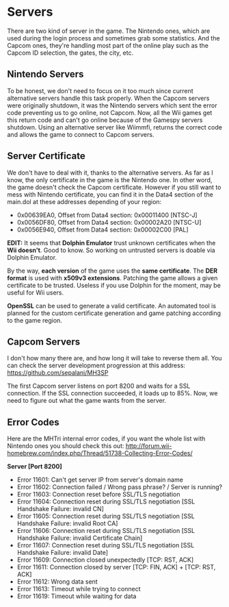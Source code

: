 # Servers
There are two kind of server in the game. The Nintendo ones, which are used during the login process and sometimes grab some statistics. And the Capcom ones, they're handling most part of the online play such as the Capcom ID selection, the gates, the city, etc.



Nintendo Servers
----------------
To be honest, we don't need to focus on it too much since current alternative servers handle this task properly. When the Capcom servers were originally shutdown, it was the Nintendo servers which sent the error code preventing us to go online, not Capcom. Now, all the Wii games get this return code and can't go online because of the Gamespy servers shutdown. Using an alternative server like Wiimmfi, returns the correct code and allows the game to connect to Capcom servers.



Server Certificate
------------------
We don't have to deal with it, thanks to the alternative servers. As far as I know, the only certificate in the game is the Nintendo one. In other word, the game doesn't check the Capcom certificate. However if you still want to mess with Nintendo certificate, you can find it in the Data4 section of the main.dol at these addresses depending of your region:
 * 0x00639EA0, Offset from Data4 section: 0x00011400 [NTSC-J]
 * 0x0056DF80, Offset from Data4 section: 0x00002A20 [NTSC-U]
 * 0x0056E940, Offset from Data4 section: 0x00002C00 [PAL]

**EDIT:** It seems that **Dolphin Emulator** trust unknown certificates when the **Wii doesn't**. Good to know. So working on untrusted servers is doable via Dolphin Emulator.

By the way, **each version** of the game uses the **same certificate**. The **DER format** is used with **x509v3 extensions**. Patching the game allows a given certificate to be trusted. Useless if you use Dolphin for the moment, may be useful for Wii users.

**OpenSSL** can be used to generate a valid certificate. An automated tool is planned for the custom certificate generation and game patching according to the game region.



Capcom Servers
--------------
I don't how many there are, and how long it will take to reverse them all. You can check the server development progression at this address: https://github.com/sepalani/MH3SP

The first Capcom server listens on port 8200 and waits for a SSL connection. If the SSL connection succeeded, it loads up to 85%. Now, we need to figure out what the game wants from the server.



Error Codes
-----------
Here are the MHTri internal error codes, if you want the whole list with Nintendo ones you should check this out: http://forum.wii-homebrew.com/index.php/Thread/51738-Collecting-Error-Codes/

**Server [Port 8200]**
 * Error 11601: Can't get server IP from server's domain name
 * Error 11602: Connection failed / Wrong pass phrase? / Server is running?
 * Error 11603: Connection reset before SSL/TLS negotiation
 * Error 11604: Connection reset during SSL/TLS negotiation [SSL Handshake Failure: invalid CN]
 * Error 11605: Connection reset during SSL/TLS negotiation [SSL Handshake Failure: invalid Root CA]
 * Error 11606: Connection reset during SSL/TLS negotiation [SSL Handshake Failure: invalid Certificate Chain]
 * Error 11607: Connection reset during SSL/TLS negotiation [SSL Handshake Failure: invalid Date]
 * Error 11609: Connection closed unexpectedly [TCP: RST, ACK]
 * Error 11611: Connection closed by server [TCP: FIN, ACK] + [TCP: RST, ACK]
 * Error 11612: Wrong data sent
 * Error 11613: Timeout while trying to connect
 * Error 11619: Timeout while waiting for data

